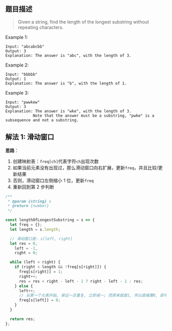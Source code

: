 ## 题目描述

> Given a string, find the length of the longest substring without repeating characters.

Example 1:

```
Input: "abcabcbb"
Output: 3
Explanation: The answer is "abc", with the length of 3.
```

Example 2:

```
Input: "bbbbb"
Output: 1
Explanation: The answer is "b", with the length of 1.
```

Example 3:

```
Input: "pwwkew"
Output: 3
Explanation: The answer is "wke", with the length of 3.
            Note that the answer must be a substring, "pwke" is a subsequence and not a substring.
```

## 解法 1: 滑动窗口

**思路**：

1. 创建映射表：`freq[ch]`代表字符`ch`出现次数
2. 如果当前元素没有出现过，那么滑动窗口向右扩展，更新`freq`，并且比较/更新结果
3. 否则，滑动窗口左侧缩小 1 位，更新`freq`
4. 重新回到第 2 步判断

```javascript
/**
 * @param {string} s
 * @return {number}
 */

const lengthOfLongestSubstring = s => {
  let freq = {};
  let length = s.length;

  // 滑动窗口是: s[left, right]
  let res = 0,
    left = -1,
    right = 0;

  while (left < right) {
    if (right < length && !freq[s[right]]) {
      freq[s[right]] = 1;
      right++;
      res = res < right - left - 1 ? right - left - 1 : res;
    } else {
      left++;
      // 从第一个元素开始, 保证一旦重复, 立即减一; 而原来就是1, 所以直接置0, 即可
      freq[s[left]] = 0;
    }
  }

  return res;
};
```
